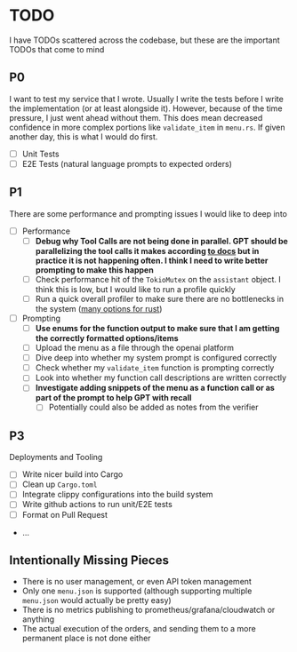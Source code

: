 # TODO

I have TODOs scattered across the codebase, but these are the important TODOs that come to mind

## P0
I want to test my service that I wrote. Usually I write the tests before I write the implementation (or at least alongside it). However, because of the time pressure, I just went ahead without them. This does mean decreased confidence in more complex portions like `validate_item` in `menu.rs`. If given another day, this is what I would do first.

- [ ] Unit Tests
- [ ] E2E Tests (natural language prompts to expected orders)

## P1
There are some performance and prompting issues I would like to deep into

- [ ] Performance
  - [ ] **Debug why Tool Calls are not being done in parallel. GPT should be parallelizing the tool calls it makes according [to docs](https://platform.openai.com/docs/assistants/tools/function-calling) but in practice it is not happening often. I think I need to write better prompting to make this happen**
  - [ ] Check performance hit of the `TokioMutex` on the `assistant` object. I think this is low, but I would like to run a profile quickly
  - [ ] Run a quick overall profiler to make sure there are no bottlenecks in the system ([many options for rust](https://nnethercote.github.io/perf-book/profiling.html))
- [ ] Prompting
  - [ ] **Use enums for the function output to make sure that I am getting the correctly formatted options/items**
  - [ ] Upload the menu as a file through the openai platform
  - [ ] Dive deep into whether my system prompt is configured correctly
  - [ ] Check whether my `validate_item` function is prompting correctly
  - [ ] Look into whether my function call descriptions are written correctly
  - [ ] **Investigate adding snippets of the menu as a function call or as part of the prompt to help GPT with recall**
    - [ ] Potentially could also be added as notes from the verifier

## P3
Deployments and Tooling

- [ ] Write nicer build into Cargo
- [ ] Clean up `Cargo.toml`
- [ ] Integrate clippy configurations into the build system
- [ ] Write github actions to run unit/E2E tests
- [ ] Format on Pull Request
- ...

## Intentionally Missing Pieces
- There is no user management, or even API token management
- Only one `menu.json` is supported (although supporting multiple `menu.json` would actually be pretty easy)
- There is no metrics publishing to prometheus/grafana/cloudwatch or anything
- The actual execution of the orders, and sending them to a more permanent place is not done either

